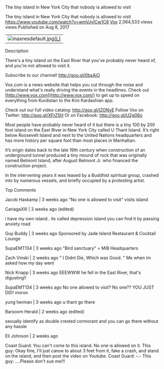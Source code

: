 The tiny island in New York City that nobody is allowed to visit

The tiny island in New York City that nobody is allowed to visit
https://www.youtube.com/watch?v=wmVJyICw1C8
[Vox](https://www.youtube.com/channel/UCLXo7UDZvByw2ixzpQCufnA)
2,064,533 views views
Published on Aug 8, 2017

|     |
| --- |
| ![maxresdefault.jpg](../_resources/ecc90e48205b52c813b677849f6dc8f5.jpg)[(L)](https://www.youtube.com/watch?v=wmVJyICw1C8) |

Description

There's a tiny island on the East River that you've probably never heard of, and you're not allowed to visit it.

Subscribe to our channel! http://goo.gl/0bsAjO

Vox.com is a news website that helps you cut through the noise and understand what's really driving the events in the headlines. Check out [http://www.vox.com](http://www.vox.com/) to get up to speed on everything from Kurdistan to the Kim Kardashian app.

Check out our full video catalog: http://goo.gl/IZONyE
Follow Vox on Twitter: http://goo.gl/XFrZ5H
Or on Facebook: http://goo.gl/U2g06o

Most people have probably never heard of it but there is a tiny 100 by 200 foot island on the East River in New York City called U Thant Island. It’s right below Roosevelt Island and next to the United Nations headquarters and has more history per square foot than most places in Manhattan.

It’s origin dates back to the late 19th century when construction of an underground tunnel produced a tiny mound of rock that was originally named Belmont Island, after August Belmont Jr. who financed the construction project.

In the intervening years it was leased by a Buddhist spiritual group, crashed into by numerous vessels, and briefly occupied by a protesting artist.

Top Comments

Jacob Haskamp | 3 weeks ago
"No one is allowed to visit" visits island

CariagaXIII | 3 weeks ago (edited)

i have my own island.. its called depression island you can find it by passing anxiety road

Guy Buddy | 3 weeks ago
Sponsored by Jade Island Restaurant & Cocktail Lounge

SupaEMT134 | 3 weeks ago
"Bird sanctuary" = MiB Headquarters

Zach Vinski | 2 weeks ago
" I Didnt Die, Which was Good. " Me when im asked how my day went

Nick Knapp | 3 weeks ago
EEEWWW he fell in the East River, that's digusting!!

SupaEMT134 | 3 weeks ago
No one allowed to visit? No one?? YOU JUST DID! moron

yung herman | 3 weeks ago
u thant go there

Barsoom Herald | 2 weeks ago (edited)

sexually identify as double crested cormorant and you can go there without any hassle

Eli Johnson | 2 weeks ago

Coast Guard: You can't come to this island. No one is allowed on it. This guy: Okay fine, I'll just canoe to about 3 feet from it, fake a crash, and stand on the island, and then post the video on Youtube. Coast Guard: -.- This guy: ....Please don't sue me!!!